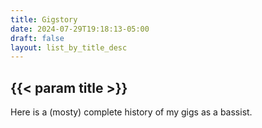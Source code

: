 ```yaml
---
title: Gigstory
date: 2024-07-29T19:18:13-05:00
draft: false
layout: list_by_title_desc
---
```


## {{< param title >}}

Here is a (mosty) complete history of my gigs as a bassist.
